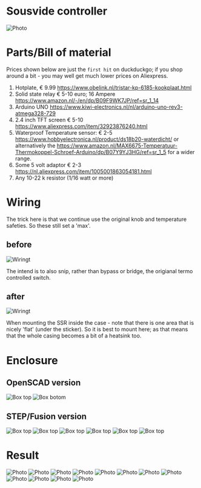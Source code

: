 # Sousvide controller

![Photo](images/IMG_1298.jpg)

# Parts/Bill of material

Prices shown below are just the `first hit` on duckduckgo; if you shop around a bit - you may well get much lower prices on Aliexpress.

1. Hotplate, € 9.99 https://www.obelink.nl/tristar-kp-6185-kookplaat.html
2. Solid state relay € 5-10 euro; 16 Ampere https://www.amazon.nl/-/en/dp/B09F9WK7JP/ref=sr_1_14
3. Arduino UNO https://www.kiwi-electronics.nl/nl/arduino-uno-rev3-atmega328-729
4. 2.4 inch TFT screen € 5-10 https://www.aliexpress.com/item/32923876240.html
5. Waterproof Temperature sensor: € 2-5 https://www.hobbyelectronica.nl/product/ds18b20-waterdicht/ or alternatively the https://www.amazon.nl/MAX6675-Temperatuur-Thermokoppel-Schroef-Arduino/dp/B07Y9YJ3HG/ref=sr_1_5 for a wider range.
6. Some 5 volt adaptor € 2-3 https://nl.aliexpress.com/item/1005001863054181.html
7. Any 10-22 k resistor (1/16 watt or more)
 
# Wiring

The trick here is that we continue use the original knob and temperature safeties. So these still set a 'max'.

## before

![Wiringt](images/org-wiring.png?raw=true "Wiring before")

The intend is to also snip, rather than bypass or bridge, the origianal termo controlled switch.

## after
![Wiringt](images/wiring.png?raw=true "Wiring after")

When mounting the SSR inside the case - note that there is one area that is nicely 'flat' (under the sticker). So it is best to mount here; as that means that the whole casing becomes a bit of a heatsink too.

# Enclosure

## OpenSCAD version

![Box top](images/box1.png?raw=true "Box top")
![Box botom](images/box2.png?raw=true "Box bottom")

## STEP/Fusion version

![Box top](images/all.png?raw=true "Box top")
![Box top](images/back.png?raw=true "Box top")
![Box top](images/front.png?raw=true "Box top")
![Box top](images/half.png?raw=true "Box top")
![Box top](images/box1.png?raw=true "Box top")
![Box top](images/box2.png?raw=true "Box top")

# Result

![Photo](images/IMG_1279.jpg?raw=true)
![Photo](images/IMG_1280.jpg?raw=true)
![Photo](images/IMG_1281.jpg?raw=true)
![Photo](images/IMG_1282.jpg?raw=true)
![Photo](images/IMG_1283.jpg?raw=true)
![Photo](images/IMG_1286.jpg?raw=true)
![Photo](images/IMG_1288.jpg?raw=true)
![Photo](images/IMG_1289.jpg?raw=true)
![Photo](images/IMG_1292.jpg?raw=true)
![Photo](images/IMG_1293.jpg?raw=true)
![Photo](images/IMG_1295.jpg?raw=true)
![Photo](images/IMG_1298.jpg?raw=true)
